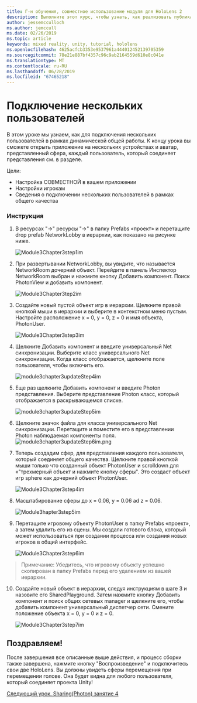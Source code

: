 ```yaml
---
title: Г-н обучения, совместное использование модуля для HoloLens 2
description: Выполните этот курс, чтобы узнать, как реализовать публикацию нескольких пользователей в приложении HoloLens 2.
author: jessemcculloch
ms.author: jemccull
ms.date: 02/26/2019
ms.topic: article
keywords: mixed reality, unity, tutorial, hololens
ms.openlocfilehash: 4625acfcb3353e9537961a444012452139705359
ms.sourcegitcommit: 78e21e887bf4357c96c9ab2164559d610e8c041e
ms.translationtype: MT
ms.contentlocale: ru-RU
ms.lasthandoff: 06/28/2019
ms.locfileid: "67465218"
---
```

# <a name="connecting-multiple-users"></a>**Подключение нескольких пользователей** 

В этом уроке мы узнаем, как для подключения нескольких пользователей в рамках динамической общей работы. К концу урока вы сможете открыть приложение на нескольких устройствах и аватар, представленный сфера, каждый пользователь, который соединяет представления см. в разделе. 

Цели:

- Настройка СОВМЕСТНОЙ в вашем приложении
- Настройки игрокам
- Сведения о подключении нескольких пользователей в рамках общего качества

### <a name="instructions"></a>Инструкция

1. В ресурсах "->" ресурсы "->" в папку Prefabs «проект» и перетащите drop prefab NetworkLobby в иерархии, как показано на рисунке ниже.


   ![Module3Chapter3step1im](images/module3chapter3step1im.PNG)

2. При развертывании NetworkLobby, вы увидите, что называется NetworkRoom дочерний объект. Перейдите в панель Инспектор NetworkRoom выбран и нажмите кнопку Добавить компонент. Поиск PhotonView и добавить компонент.

   ![Module3Chapter3tep2im](images/module3chapter3step2im.PNG)

3. Создайте новый пустой объект игр в иерархии. Щелкните правой кнопкой мыши в иерархии и выберите в контекстном меню пустым. Настройте расположение x = 0, y = 0, z = 0 и имя объекта, PhotonUser.

   ![Module3Chapter3step3im](images/module3chapter3step3im.PNG)

4. Щелкните Добавить компонент и введите универсальный Net синхронизации. Выберите класс универсального Net синхронизации. Когда класс отображается, щелкните поле пользователя, чтобы включить его. 

   ![module3chapter3updateStep4im](images/module3chapter3updateStep4im.png)

5. Еще раз щелкните Добавить компонент и введите Photon представления. Выберите представление Photon класс, который отображается в раскрывающемся списке.

   ![module3chapter3updateStep5im](images/module3chapter3updateStep5im.png)

6. Щелкните значок файла для класса универсального Net синхронизации. Перетащите и поместите его в представлении Photon наблюдаемая компоненты поля. ![module3chapter3updateStep6im.png](images/module3chapter3updateStep6im.png) 

7. Теперь создадим сфер, для представления каждого пользователя, который соединяет общего качества. Щелкните правой кнопкой мыши только что созданный объект PhotonUser и scrolldown для «"трехмерный объект и нажмите кнопку сферы". Это создаст объект игр sphere как дочерний объект PhotonUser.

   ![Module3Chapter3step4im](images/module3chapter3step4im.PNG)

8. Масштабирование сферы до x = 0.06, y = 0.06 ad z = 0.06.

   ![Module3hapter3step5im](images/module3chapter3step5im.PNG)

9. Перетащите игровому объекту PhotonUser в папку Prefabs «проект», а затем удалить его из сцены. Мы создали готового блока, который может использоваться при создании процесса или создания новых игроков в общий интерфейс.

   ![Module3Chapter3step6im](images/module3chapter3step6im.PNG)

> Примечание: Убедитесь, что игровому объекту успешно скопирован в папку Prefabs перед его удалением из вашей иерархии.

10. Создайте новый объект в иерархии, следуя инструкциям в шаге 3 и назовите его SharedPlayground. Затем нажмите кнопку Добавить компонент и поиск общих сетевых manager и щелкните его, чтобы добавить компонент универсальный диспетчер сети. Смените положение объекта x = 0, y = 0 и z = 0.

    ![Module3Chapter3step7im](images/module3chapter3step7im.PNG)


## <a name="congratulations"></a>Поздравляем!

После завершения все описанные выше действия, и процесс сборки также завершена, нажмите кнопку "Воспроизведение" и подключитесь свои две HoloLens. Вы должны увидеть сферы перемещения при перемещении голове. Она будет видна для любого пользователя, который соединяет проекта Unity!

[Следующий урок. Sharing(Photon) занятие 4](mrlearning-sharing(photon)-ch4.md)

